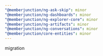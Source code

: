```yaml
---
"@memberjunction/ng-ask-skip": minor
"@memberjunction/ng-dashboards": minor
"@memberjunction/ng-explorer-core": minor
"@memberjunction/ng-artifacts": minor
"@memberjunction/ng-conversations": minor
"@memberjunction/core-entities": minor
---
```


migration

